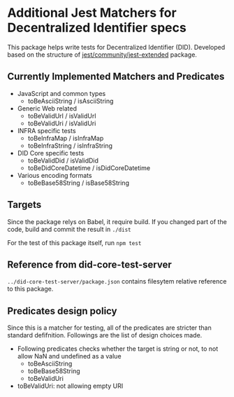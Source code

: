 # Additional Jest Matchers for Decentralized Identifier specs

This package helps write tests for Decentralized Identifier (DID).
Developed based on the structure of [jest/community/jest-extended](https://github.com/jest-community/jest-extended) package.

## Currently Implemented Matchers and Predicates

- JavaScript and common types
  - toBeAsciiString / isAsciiString
- Generic Web related
  - toBeValidUrl / isValidUrl
  - toBeValidUri / isValidUri
- INFRA specific tests
  - toBeInfraMap / isInfraMap
  - toBeInfraString / isInfraString
- DID Core specific tests
  - toBeValidDid / isValidDid
  - toBeDidCoreDatetime / isDidCoreDatetime
- Various encoding formats
  - toBeBase58String / isBase58String
  
## Targets

Since the package relys on Babel, it require build.
If you changed part of the code, build and commit the result in `./dist`

For the test of this package itself, run `npm test`

## Reference from did-core-test-server

`../did-core-test-server/package.json` contains filesytem relative reference to this package.

## Predicates design policy

Since this is a matcher for testing, all of the predicates are stricter than standard defifnition.
Followings are the list of design choices made.

- Following predicates checks whether the target is string or not, to not allow NaN and undefined as a value
  - toBeAsciiString
  - toBeBase58String
  - toBeValidUri
- toBeValidUri: not allowing empty URI
